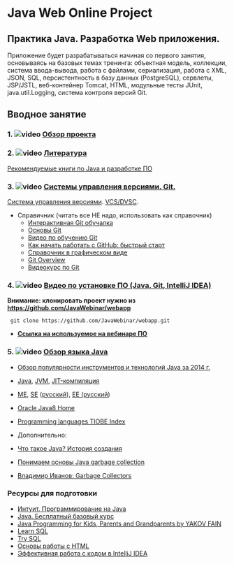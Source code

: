 Java Web Online Project 
===============================
## Практика Java. Разработка Web приложения.
Приложение будет разрабатываться начиная со первого занятия, основываясь на базовых темах тренинга: объектная модель, коллекции, система ввода-вывода, работа с файлами, сериализация, работа с XML, JSON, SQL, персистентность в базу данных (PostgreSQL), сервлеты, JSP/JSTL, веб-контейнер Tomcat, HTML, модульные тесты JUnit, java.util.Logging, система контроля версий Git.

## Вводное занятие

### 1. ![video](https://cloud.githubusercontent.com/assets/13649199/13672715/06dbc6ce-e6e7-11e5-81a9-04fbddb9e488.png) <a href="https://drive.google.com/open?id=0B9Ye2auQ_NsFUFI0dGh4QjA5U0k" target="_blank">Обзор проекта</a>

### 2. ![video](https://cloud.githubusercontent.com/assets/13649199/13672715/06dbc6ce-e6e7-11e5-81a9-04fbddb9e488.png) <a href="https://drive.google.com/open?id=0B9Ye2auQ_NsFQ3FLZFFyTXhPUUk" target="_blank">Литература</a>

<a href="http://javawebinar.ru/books.html">Рекомендуемые книги по Java и разработке ПО</a>

### 3. ![video](https://cloud.githubusercontent.com/assets/13649199/13672715/06dbc6ce-e6e7-11e5-81a9-04fbddb9e488.png) <a href="https://www.youtube.com/watch?v=zhPH8Vnidw8">Системы управления версиями. Git.</a>

<a href="http://ru.wikipedia.org/wiki/Система_управления_версиями">Система управления версиями</a>. <a
                    href="http://ru.wikipedia.org/wiki/%D0%A1%D0%B8%D1%81%D1%82%D0%B5%D0%BC%D0%B0_%D1%83%D0%BF%D1%80%D0%B0%D0%B2%D0%BB%D0%B5%D0%BD%D0%B8%D1%8F_%D0%B2%D0%B5%D1%80%D1%81%D0%B8%D1%8F%D0%BC%D0%B8#.D0.A0.D0.B0.D1.81.D0.BF.D1.80.D0.B5.D0.B4.D0.B5.D0.BB.D1.91.D0.BD.D0.BD.D1.8B.D0.B5_.D1.81.D0.B8.D1.81.D1.82.D0.B5.D0.BC.D1.8B_.D1.83.D0.BF.D1.80.D0.B0.D0.B2.D0.BB.D0.B5.D0.BD.D0.B8.D1.8F_.D0.B2.D0.B5.D1.80.D1.81.D0.B8.D1.8F.D0.BC.D0.B8">VCS/DVSC</a>.

- Справичник (читать все НЕ надо, использовать как справочник)
  -  <a href="https://try.github.io/levels/1/challenges/1">Интерактивная Git обучалка</a>
  -  <a href="http://githowto.com/ru">Основы Git</a>
  -  <a href="https://www.youtube.com/playlist?list=PLIU76b8Cjem5B3sufBJ_KFTpKkMEvaTQR">Видео по обучению Git</a>
  -  <a href="http://habrahabr.ru/post/125799/">Как начать работать с GitHub: быстрый старт</a>
  -  <a href="http://ndpsoftware.com/git-cheatsheet.html">Справочник в графическом виде</a>
  -  <a href="https://blog.interlinked.org/tutorials/git.html">Git Overview</a>
  -  <a href="http://geekbrains.ru/gitstart">Видеокурс по Git</a>

### 4. ![video](https://cloud.githubusercontent.com/assets/13649199/13672715/06dbc6ce-e6e7-11e5-81a9-04fbddb9e488.png) <a href="http://www.youtube.com/watch?v=stYj2RhjvQ8" target="_blank">Видео по установке ПО (Java, Git, IntelliJ IDEA)</a>

**Внимание: клонировать проект нужно из https://github.com/JavaWebinar/webapp**

     git clone https://github.com/JavaWebinar/webapp.git
     
- **<a href="http://javawebinar.ru/#/soft">Ссылка на используемое на вебинаре ПО</a>**

### 5. ![video](https://cloud.githubusercontent.com/assets/13649199/13672715/06dbc6ce-e6e7-11e5-81a9-04fbddb9e488.png) <a href="https://drive.google.com/open?id=0B9Ye2auQ_NsFeGtUTDNUdVZaQ3M" target="_blank">Обзор языка Java</a>

- <a href="http://zeroturnaround.com/rebellabs/java-tools-and-technologies-landscape-for-2014/">Обзор популярности инструментов и технологий Java за 2014 г.</a>
- <a href="http://ru.wikipedia.org/wiki/Java">Java</a>, <a href="http://ru.wikipedia.org/wiki/Виртуальная_машина_Java">JVM</a>, <a href="http://ru.wikipedia.org/wiki/JIT">JIT-компиляция</a>
- <a href="http://ru.wikipedia.org/wiki/Java_Platform,_Micro_Edition">ME</a>, <a href="http://en.wikipedia.org/wiki/Java_Platform,_Standard_Edition">SE</a> (<a href="http://ru.wikipedia.org/wiki/Java_Platform,_Standard_Edition">русский</a>), <a href="http://en.wikipedia.org/wiki/Java_Platform,_Enterprise_Edition">EE (<a href="http://ru.wikipedia.org/wiki/Java_Platform,_Enterprise_Edition">русский</a>)</a>
- <a href="http://docs.oracle.com/javase/8/docs/index.html">Oracle Java8 Home</a>
- <a href="http://www.tiobe.com/index.php/content/paperinfo/tpci/index.html">Programming languages TIOBE Index</a>

-  Дополнительно:
  - <a href="http://www.intuit.ru/studies/courses/16/16/lecture/27105">Что такое Java? История создания</a>
  - <a href="http://ggenikus.github.io/blog/2014/05/04/gc/">Понимаем основы Java garbage collection</a>
  - <a href="http://www.youtube.com/watch?v=iGRfyhE02lA&list=PLjvY25uoBsUp_V9PnDap_R8g-9vY5hSWF">Владимир Иванов: Garbage Collectors</a>

### Ресурсы для подготовки
-  <a href="http://www.intuit.ru/studies/courses/16/16/info">Интуит. Программирование на Java</a>
-  <a href="https://stepic.org/course/Java-Базовый-курс-187">Java. Бесплатный базовый курс</a>
- <a href="http://myflex.org/books/java4kids/java4kids.htm">Java Programming for Kids, Parents and Grandparents
by YAKOV FAIN</a>
-  <a href="https://www.codecademy.com/learn/learn-sql">Learn SQL</a>
-  <a href="http://campus.codeschool.com/courses/try-sql/contents">Try SQL</a>
-  <a href="http://www.intuit.ru/studies/courses/1102/134/info">Основы работы с HTML</a>
-  <a href="http://jeeconf.com/materials/intellij-idea/">Эффективная работа с кодом в IntelliJ IDEA</a>
